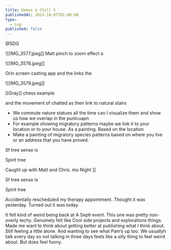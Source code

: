 ```yaml
---
title: Demos & Chill 5
publishedAt: 2023-10-07T01:00:00
type:
  - Log
published: false
---
```

@SDG

![[IMG_3577.jpeg]]
Matt pinch to zoom effect a 




![[IMG_3578.jpeg]]

Orin screen casting app and the  links the 




![[IMG_3579.jpeg]]

[[Gray]] chess example 

and the movement of chatted as then link to natural stairs 

- We commute nature statues all the time can I visualize them and show us how we overlap in the punlcuapn 
- For example showing migratory patterns maybe we link it to your location or to your house. As a painting. Based on the location 
- Make a painting of migratory species patterns based on where you live or an address that you have proved. 


Sf tree sense is 

Spirit tree 


Caught up with Matt and Chris. mo Night ]]

Sf tree sense is 

Spirit tree 


Accidentally rescheduled my therapy appointment. Thought it was yesterday. Turned out it was today. 

It felt kind of weird being back at A Seph event. This one was pretty non-overly techy. Genuinely felt like Cool side projects and explorations things. Made me want to think about getting better at publishing what I think about. Still feeling a little alone. And wanting to see what Pam’s up too. We usuallyh talk every day so not talking in three days feels like a silly thing to feel weird about. But does feel funny. 